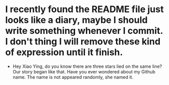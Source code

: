 # I recently found the README file just looks like a diary, maybe I should write something whenever I commit. I don't thing I will remove these kind of expression until it finish.

- Hey Xiao Ying, do you know there are three stars lied on the same line? Our story began like that. Have you ever wondered about my Github name. The name is not appeared randomly, she named it.
